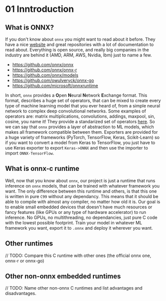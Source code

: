 # 01 Inntroduction
## What is ONNX?
If you don't know about `onnx` you might want to read about it before. They have a nice [website](https://onnx.ai/) and great repositories with a lot of documentation to read about. Everything is open source, and really big companies in the industry are behind it (AMD, ARM, AWS, Nvidia, Ibm) just to name a few.
* https://github.com/onnx/onnx
* https://github.com/onnx/onnx-r
* https://github.com/onnx/models
* https://github.com/owulveryck/onnx-go
* https://github.com/microsoft/onnxruntime

In short, `onnx` provides a **O**pen **N**eural **N**etwork **E**xchange format. This format, describes a huge set of operators, that can be mixed to create every type of machine learning model that you ever heard of, from a simple neural network to complex deep convolutional networks. Some examples of operators are: matrix multiplications, convolutions, addings, maxpool, sin, cosine, you name it! They provide a standarized set of operators [here](https://github.com/onnx/onnx/blob/master/docs/Operators.md). So we can say that `onnx` provides a layer of abstraction to ML models, which makes all framework compatible between them. Exporters are provided for a huge variety of frameworks (PyTorch, TensorFlow, Keras, Scikit-Learn) so if you want to convert a model from Keras to TensorFlow, you just have to use Keras exporter to export `Keras->ONNX` and then use the importer to import `ONNX-TensorFlow`.

## What is onnx-c runtime
Well, now that you know about `onnx`, our project is just a runtime that runs inference on `onnx` models, that can be trained with whatever framework you want. The only difference between this runtime and others, is that this one is written in pure `C99` without any dependancy. This means that it should be able to compile with almost any compiler, no matter how old it is. Our goal is to enable small embedded devices that doesn't have much resources or fancy features (like GPUs or any type of hardware accelerator) to run inference. No GPUs, no multithreading, no dependancies, just pure C code with the lowest possible footprint. Train your model in whatever ML framework you want, export it to `.onnx` and deploy it wherever you want.

## Other runtimes
// TODO: Compare this C runtime with other ones (the official onnx one, onnx-r or onnx-go)

## Other non-onnx embedded runtimes
// TODO: Name other non-onnx C runtimes and list advantages and disadvantages.
